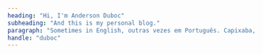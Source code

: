 ```yaml
---
heading: "Hi, I'm Anderson Duboc"
subheading: "And this is my personal blog."
paragraph: "Sometimes in English, outras vezes em Português. Capixaba, engenheiro e fã de quadrinhos."
handle: "duboc"
---
```

